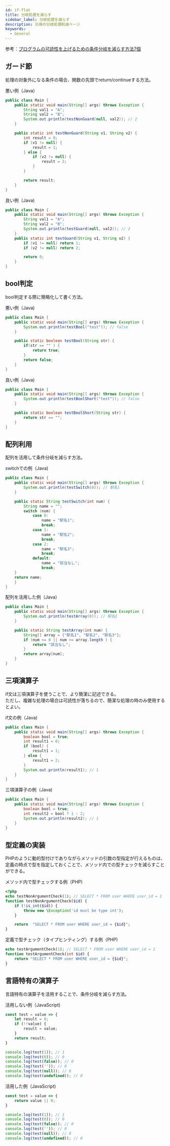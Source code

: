 ```yaml
---
id: if-flat
title: 分岐処理を減らす
sidebar_label: 分岐処理を減らす
description: 汎用の分岐処理削減ページ
keywords:
  - General
---
```


参考：[プログラムの可読性を上げるための条件分岐を減らす方法7個](https://qiita.com/ddtaka/items/b178358ebc5b38c6906a)

## ガード節
処理の対象外になる条件の場合、関数の先頭でreturn/continueする方法。

悪い例（Java）
```java
public class Main {
    public static void main(String[] args) throws Exception {
        String val1 = "A";
        String val2 = "B";
        System.out.println(testNonGuard(null, val2)); // 2
    }

    public static int testNonGuard(String v1, String v2) {
        int result = 0;
        if (v1 != null) {
            result = 1;
        } else {
            if (v2 != null) {
                result = 2;
            }
        }

        return result;
    }
}
```

良い例（Java)
```java
public class Main {
    public static void main(String[] args) throws Exception {
        String val1 = "A";
        String val2 = "B";
        System.out.println(testGuard(null, val2)); // 2
    }
    public static int testGuard(String v1, String v2) {
        if (v1 != null) return 1;
        if (v2 != null) return 2;

        return 0;
    }
}

```

## bool判定
bool判定する際に簡略化して書く方法。

悪い例（Java)
```java
public class Main {
    public static void main(String[] args) throws Exception {
        System.out.println(testBool("test")); // false
    }

    public static boolean testBool(String str) {
        if(str == "" ) {
            return true;
        }
        return false;
    }
}

```

良い例（Java)
```java
public class Main {
    public static void main(String[] args) throws Exception {
        System.out.println(testBoolShort("test")); // false
    }

    public static boolean testBoolShort(String str) {
        return str == "";
    }
}
```

## 配列利用
配列を活用して条件分岐を減らす方法。

switchでの例（Java)
```java
public class Main {
    public static void main(String[] args) throws Exception {
        System.out.println(testSwitch(0)); // 駅名1
    }

    public static String testSwitch(int num) {
        String name = "";
        switch (num) {
            case 0:
                name = "駅名1";
                break;
            case 1:
                name = "駅名2";
                break;
            case 2:
                name = "駅名3";
                break;
            default:
                name = "該当なし";
                break;
    }
    return name;
    }
}
```

配列を活用した例（Java）
```java
public class Main {
    public static void main(String[] args) throws Exception {
        System.out.println(testArray(0)); // 駅名1
    }

    public static String testArray(int num) {
        String[] array = {"駅名1", "駅名2", "駅名3"};
        if (num <= 0 || num >= array.length ) {
            return "該当なし";
        }
        return array[num];
    }
}
```

## 三項演算子
if文は三項演算子を使うことで、より簡潔に記述できる。  
ただし、複雑な処理の場合は可読性が落ちるので、簡潔な処理の時のみ使用するとよい。

if文の例（Java)
```java
public class Main {
    public static void main(String[] args) throws Exception {
        boolean bool = true;
        int result1 = 0;
        if (bool) {
            result1 = 1;
        } else {
            result1 = 2;
        }
        System.out.println(result1); // 1
    }
}
```

三項演算子の例（Java)
```java
public class Main {
    public static void main(String[] args) throws Exception {
        boolean bool = true;
        int result2 = bool ? 1 : 2;
        System.out.println(result2); // 1
    }
}
```

## 型定義の実装
PHPのように動的型付けでありながらメソッドの引数の型指定が行えるものは、定義の時点で型を指定しておくことで、メソッド内での型チェックを減らすことができる。

メソッド内で型チェックする例（PHP)
```php
<?php
echo testNonArgumentCheck(1); // SELECT * FROM user WHERE user_id = 1
function testNonArgumentCheck($id) {
    if (!is_int($id)) {
        throw new \Exception('id must be type int');
    }

    return  "SELECT * FROM user WHERE user_id = {$id}";
}
```

定義で型チェック（タイプヒンティング）する例（PHP)
```php
echo testArgumentCheck(1); // SELECT * FROM user WHERE user_id = 1
function testArgumentCheck(int $id) {
    return "SELECT * FROM user WHERE user_id = {$id}";
}
```

## 言語特有の演算子
言語特有の演算子を活用することで、条件分岐を減らす方法。

活用しない例（JavaScript)
```javascript
const test = value => {
    let result = 0;
    if (!!value) {
        result = value;
    }
    return result;
}

console.log(test(1)); // 1
console.log(test(0)); // 0
console.log(test(false)); // 0
console.log(test('')); // 0
console.log(test(null)); // 0
console.log(test(undefined)); // 0
```

活用した例（JavaScript)
```javascript
const test = value => {
    return value || 0;
}

console.log(test(1)); // 1
console.log(test(0)); // 0
console.log(test(false)); // 0
console.log(test('')); // 0
console.log(test(null)); // 0
console.log(test(undefined)); // 0
```
